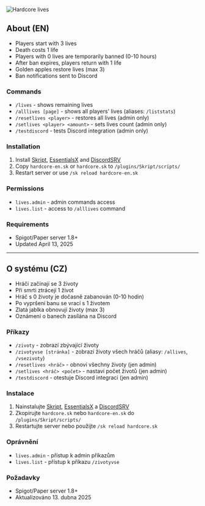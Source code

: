![Hardcore lives](https://github.com/user-attachments/assets/b8185960-77bd-4a04-ae03-e2a00de7e3c3)


## About (EN)
- Players start with 3 lives
- Death costs 1 life
- Players with 0 lives are temporarily banned (0-10 hours)
- After ban expires, players return with 1 life
- Golden apples restore lives (max 3)
- Ban notifications sent to Discord

### Commands
- `/lives` - shows remaining lives
- `/alllives [page]` - shows all players' lives (aliases: `/liststats`)
- `/resetlives <player>` - restores all lives (admin only)
- `/setlives <player> <amount>` - sets lives count (admin only)
- `/testdiscord` - tests Discord integration (admin only)

### Installation
1. Install [Skript](https://www.spigotmc.org/resources/skript.114544/), [EssentialsX](https://essentialsx.net/downloads.html) and [DiscordSRV](https://www.spigotmc.org/resources/discordsrv.18494/)
2. Copy `hardcore-en.sk` or `hardcore.sk` to `/plugins/Skript/scripts/`
3. Restart server or use `/sk reload hardcore-en.sk`

### Permissions
- `lives.admin` - admin commands access
- `lives.list` - access to `/alllives` command

### Requirements
- Spigot/Paper server 1.8+
- Updated April 13, 2025

---

## O systému (CZ)
- Hráči začínají se 3 životy
- Při smrti ztrácejí 1 život
- Hráč s 0 životy je dočasně zabanován (0-10 hodin)
- Po vypršení banu se vrací s 1 životem
- Zlatá jablka obnovují životy (max 3)
- Oznámení o banech zasílána na Discord

### Příkazy
- `/zivoty` - zobrazí zbývající životy
- `/zivotyvse [stránka]` - zobrazí životy všech hráčů (aliasy: `/allives`, `/vsezivoty`)
- `/resetlives <hráč>` - obnoví všechny životy (jen admin)
- `/setlives <hráč> <počet>` - nastaví počet životů (jen admin)
- `/testdiscord` - otestuje Discord integraci (jen admin)

### Instalace
1. Nainstalujte [Skript](https://www.spigotmc.org/resources/skript.114544/), [EssentialsX](https://essentialsx.net/downloads.html) a [DiscordSRV](https://www.spigotmc.org/resources/discordsrv.18494/)
2. Zkopírujte `hardcore.sk` nebo `hardcore-en.sk` do `/plugins/Skript/scripts/`
3. Restartujte server nebo použijte `/sk reload hardcore.sk`

### Oprávnění
- `lives.admin` - přístup k admin příkazům
- `lives.list` - přístup k příkazu `/zivotyvse`

### Požadavky
- Spigot/Paper server 1.8+
- Aktualizováno 13. dubna 2025
